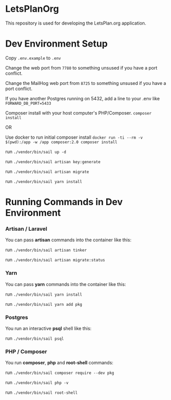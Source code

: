 # LetsPlanOrg
This repository is used for developing the LetsPlan.org application.

# Dev Environment Setup
Copy `.env.example` to `.env`

Change the web port from `7780` to something unsused if you have a port conflict.

Change the MailHog web port from `8725` to something unsused if you have a port conflict.

If you have another Postgres running on 5432, add a line to your .env like
`FORWARD_DB_PORT=5433`

Composer install with your host computer's PHP/Composer.
`composer install`

OR

Use docker to run initial composer install
`docker run -ti --rm -v $(pwd):/app -w /app composer:2.0 composer install`

run `./vendor/bin/sail up -d`

run `./vendor/bin/sail artisan key:generate`

run `./vendor/bin/sail artisan migrate`

run `./vendor/bin/sail yarn install`

# Running Commands in Dev Environment

### Artisan / Laravel

You can pass **artisan** commands into the container like this:

run `./vendor/bin/sail artisan tinker`

run `./vendor/bin/sail artisan migrate:status`

### Yarn

You can pass **yarn** commands into the container like this:

run `./vendor/bin/sail yarn install`

run `./vendor/bin/sail yarn add pkg`

### Postgres

You run an interactive **psql** shell like this:

run `./vendor/bin/sail psql`


### PHP / Composer

You run **composer**, **php** and **root-shell** commands:

run `./vendor/bin/sail composer require --dev pkg`

run `./vendor/bin/sail php -v`

run `./vendor/bin/sail root-shell`
